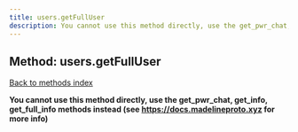 ```yaml
---
title: users.getFullUser
description: You cannot use this method directly, use the get_pwr_chat, get_info, get_full_info methods instead (see https://docs.madelineproto.xyz for more info)
---
```

## Method: users.getFullUser  
[Back to methods index](index.md)


**You cannot use this method directly, use the get_pwr_chat, get_info, get_full_info methods instead (see https://docs.madelineproto.xyz for more info)**




